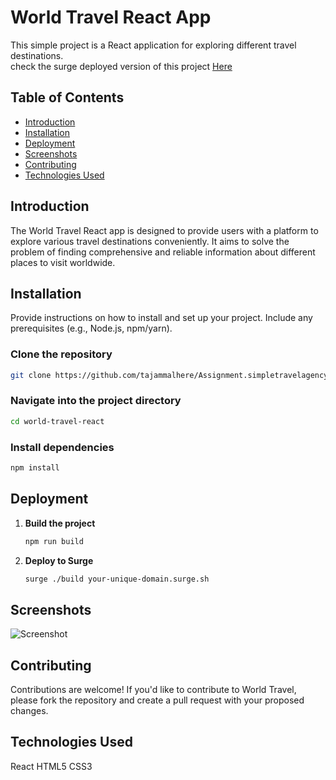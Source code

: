 # World Travel React App

This simple project is a React application for exploring different travel destinations.
\
check the surge deployed version of this project 
<a href="http://tajammalf2020266523.surge.sh/" target="_blank">Here</a>

## Table of Contents

- [Introduction](#introduction)
- [Installation](#installation)
- [Deployment](#deployment)
- [Screenshots](#screenshots)
- [Contributing](#contributing)
- [Technologies Used](#Technologies_Used)

## Introduction

The World Travel React app is designed to provide users with a platform to explore various travel destinations conveniently. It aims to solve the problem of finding comprehensive and reliable information about different places to visit worldwide.


## Installation

Provide instructions on how to install and set up your project. Include any prerequisites (e.g., Node.js, npm/yarn).


### Clone the repository
```bash
git clone https://github.com/tajammalhere/Assignment.simpletravelagency.reactapp
```
### Navigate into the project directory
```bash
cd world-travel-react
```
### Install dependencies
```bash
npm install
```

## Deployment
1. **Build the project**
    ```bash
    npm run build
    ```

2. **Deploy to Surge**
    ```bash
    surge ./build your-unique-domain.surge.sh
    ```

## Screenshots

![Screenshot](Screenshot_25-6-2024_23489_localhost.jpeg)

## Contributing
Contributions are welcome! If you'd like to contribute to World Travel, please fork the repository and create a pull request with your proposed changes.

## Technologies Used
React
HTML5
CSS3

